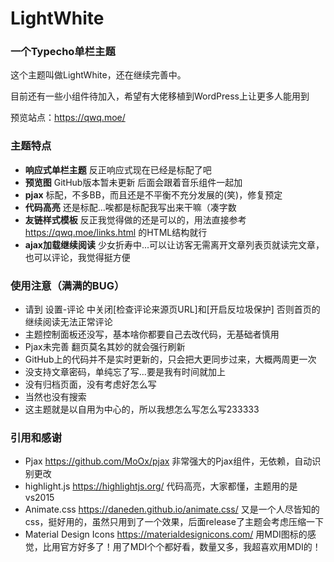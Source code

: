 # LightWhite
### 一个Typecho单栏主题

这个主题叫做LightWhite，还在继续完善中。

目前还有一些小组件待加入，希望有大佬移植到WordPress上让更多人能用到

预览站点：https://qwq.moe/

### 主题特点

- **响应式单栏主题** 反正响应式现在已经是标配了吧
- **预览图** GitHub版本暂未更新 后面会跟着音乐组件一起加
- **pjax** 标配，不多BB，而且还是不平衡不充分发展的(笑)，修复预定
- **代码高亮** 还是标配...唉都是标配我写出来干嘛（凑字数
- **友链样式模板** 反正我觉得做的还是可以的，用法直接参考 https://qwq.moe/links.html 的HTML结构就行
- **ajax加载继续阅读** 少女折寿中...可以让访客无需离开文章列表页就读完文章，也可以评论，我觉得挺方便


### 使用注意（满满的BUG）

- 请到 设置-评论 中关闭\[检查评论来源页URL\]和\[开启反垃圾保护\] 否则首页的继续阅读无法正常评论
- 主题控制面板还没写，基本啥你都要自己去改代码，无基础者慎用
- Pjax未完善 翻页莫名其妙的就会强行刷新
- GitHub上的代码并不是实时更新的，只会把大更同步过来，大概两周更一次
- 没支持文章密码，单纯忘了写...要是我有时间就加上
- 没有归档页面，没有考虑好怎么写
- 当然也没有搜索
- 这主题就是以自用为中心的，所以我想怎么写怎么写233333

### 引用和感谢

- Pjax https://github.com/MoOx/pjax 非常强大的Pjax组件，无依赖，自动识别更改
- highlight.js https://highlightjs.org/ 代码高亮，大家都懂，主题用的是vs2015
- Animate.css https://daneden.github.io/animate.css/ 又是一个人尽皆知的css，挺好用的，虽然只用到了一个效果，后面release了主题会考虑压缩一下
- Material Design Icons https://materialdesignicons.com/ 用MDI图标的感觉，比用官方好多了！用了MDI个个都好看，数量又多，我超喜欢用MDI的！

